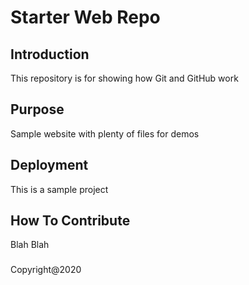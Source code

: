 # Starter Web Repo

## Introduction

This repository is for showing how Git and GitHub work

## Purpose

Sample website with plenty of files for demos

## Deployment

This is a sample project

## How To Contribute
	
Blah Blah

###

Copyright@2020